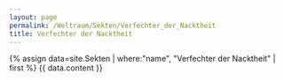 ```yaml
---
layout: page
permalink: /Weltraum/Sekten/Verfechter_der_Nacktheit
title: Verfechter der Nacktheit
---
```




{% assign data=site.Sekten | where:"name", "Verfechter der Nacktheit" | first %}
{{ data.content }}
